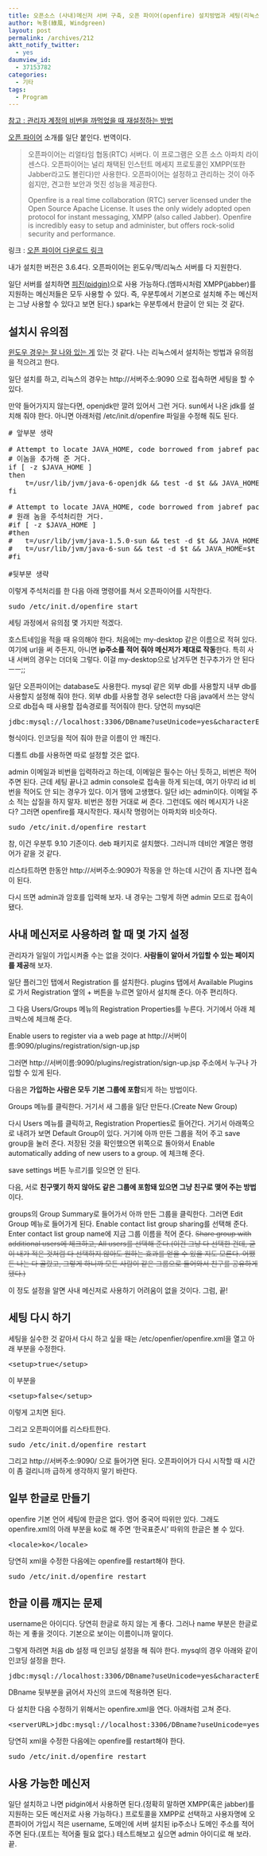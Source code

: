 ```yaml
---
title: 오픈소스 (사내)메신저 서버 구축, 오픈 파이어(openfire) 설치방법과 세팅(리눅스 기준)
author: 녹풍(綠風, Windgreen)
layout: post
permalink: /archives/212
aktt_notify_twitter:
  - yes
daumview_id:
  - 37153782
categories:
  - 기타
tags:
  - Program
---
```

[참고 : 관리자 계정의 비번을 까먹었을 때 재설정하는 방법][1]

[오픈 파이어][2] 소개를 일단 붙인다. 번역이다.

> 오픈파이어는 리얼타임 협동(RTC) 서버다. 이 프로그램은 오픈 소스 아파치 라이센스다. 오픈파이어는 널리 채택된 인스턴트 메세지 프로토콜인 XMPP(또한 Jabber라고도 볼린다)만 사용한다. 오픈파이어는 설정하고 관리하는 것이 아주 쉽지만, 견고한 보안과 멋진 성능을 제공한다.
> 
> Openfire is a real time collaboration (RTC) server licensed under the Open Source Apache License. It uses the only widely adopted open protocol for instant messaging, XMPP (also called Jabber). Openfire is incredibly easy to setup and administer, but offers rock-solid security and performance.

링크 : <a href="http://www.igniterealtime.org/projects/openfire/index.jsp" target="_blank">오픈 파이어 다운로드 링크</a>

내가 설치한 버전은 3.6.4다. 오픈파이어는 윈도우/맥/리눅스 서버를 다 지원한다.

일단 서버를 설치하면 <a href="http://www.pidgin.im/download/" target="_blank">피진(pidgin)</a>으로 사용 가능하다.(엠파시처럼 XMPP(jabber)를 지원하는 메신저들은 모두 사용할 수 있다. 즉, 우분투에서 기본으로 설치해 주는 메신저는 그냥 사용할 수 있다고 보면 된다.) spark는 우분투에서 한글이 안 되는 것 같다.

## 설치시 유의점

<a href="http://ngweb.tistory.com/132" target="_blank">윈도우 경우는 잘 나와 있는 게</a> 있는 것 같다. 나는 리눅스에서 설치하는 방법과 유의점을 적으려고 한다.

일단 설치를 하고, 리눅스의 경우는 http://서버주소:9090 으로 접속하면 세팅을 할 수 있다.

만약 들어가지지 않는다면, openjdk만 깔려 있어서 그런 거다. sun에서 나온 jdk를 설치해 줘야 한다. 아니면 아래처럼 /etc/init.d/openfire 파일을 수정해 줘도 된다.

<pre># 앞부분 생략

# Attempt to locate JAVA_HOME, code borrowed from jabref package
# 이놈을 추가해 준 거다.
if [ -z $JAVA_HOME ]
then
    t=/usr/lib/jvm/java-6-openjdk && test -d $t && JAVA_HOME=$t
fi

# Attempt to locate JAVA_HOME, code borrowed from jabref package
# 원래 놈을 주석처리한 거다.
#if [ -z $JAVA_HOME ]
#then
#	t=/usr/lib/jvm/java-1.5.0-sun && test -d $t && JAVA_HOME=$t
#	t=/usr/lib/jvm/java-6-sun && test -d $t && JAVA_HOME=$t
#fi

#뒷부분 생략</pre>

이렇게 주석처리를 한 다음 아래 명령어를 쳐서 오픈파이어를 시작한다.

<pre>sudo /etc/init.d/openfire start</pre>

세팅 과정에서 유의점 몇 가지만 적겠다.

호스트네임을 적을 때 유의해야 한다. 처음에는 my-desktop 같은 이름으로 적혀 있다. 여기에 url을 써 주든지, 아니면 **ip주소를 적어 줘야 메신저가 제대로 작동**한다. 특히 사내 서버의 경우는 더더욱 그렇다. 이걸 my-desktop으로 남겨두면 친구추가가 안 된다 ㅡㅡ;;

일단 오픈파이어는 database도 사용한다. mysql 같은 외부 db를 사용할지 내부 db를 사용할지 설정해 줘야 한다. 외부 db를 사용할 경우 select한 다음 java에서 쓰는 양식으로 db접속 때 사용할 접속경로를 적어줘야 한다. 당연히 mysql은

<pre class="brush:plain">jdbc:mysql://localhost:3306/DBname?useUnicode=yes&amp;characterEncoding=UTF8</pre>

형식이다. 인코딩을 적어 줘야 한글 이름이 안 깨진다.

디폴트 db를 사용하면 따로 설정할 것은 없다.

admin 이메일과 비번을 입력하라고 하는데, 이메일은 필수는 아닌 듯하고, 비번은 적어 주면 된다. 근데 세팅 끝나고 admin console로 접속을 하게 되는데, 여기 아무리 id 비번을 적어도 안 되는 경우가 있다. 이거 땜에 고생했다. 일단 id는 admin이다. 이메일 주소 적는 삽질을 하지 말자. 비번은 정한 거대로 써 준다. 그런데도 에러 메시지가 나온다? 그러면 openfire를 재시작한다. 재시작 명령어는 아파치와 비슷하다.

<pre class="brush:plain">sudo /etc/init.d/openfire restart</pre>

참, 이건 우분투 9.10 기준이다. deb 패키지로 설치했다. 그러니까 데비안 계열은 명령어가 같을 것 같다.

리스타트하면 한동안 http://서버주소:9090가 작동을 안 하는데 시간이 좀 지나면 접속이 된다.

다시 뜨면 admin과 암호를 입력해 보자. 내 경우는 그렇게 하면 admin 모드로 접속이 됐다.

## 사내 메신저로 사용하려 할 때 몇 가지 설정

관리자가 일일이 가입시켜줄 수는 없을 것이다. **사람들이 알아서 가입할 수 있는 페이지를 제공**해 보자.

일단 플러그인 탭에서 Registration 를 설치한다. plugins 탭에서 Available Plugins로 가서 Registration 옆의 + 버튼을 누르면 알아서 설치해 준다. 아주 편리하다.

그 다음 Users/Groups 메뉴의 Registration Properties를 누른다. 거기에서 아래 체크박스에 체크해 준다.

Enable users to register via a web page at http://서버이름:9090/plugins/registration/sign-up.jsp

그러면 http://서버이름:9090/plugins/registration/sign-up.jsp 주소에서 누구나 가입할 수 있게 된다.

다음은 **가입하는 사람은 모두 기본 그룹에 포함**되게 하는 방법이다.

Groups 메뉴를 클릭한다. 거기서 새 그룹을 일단 만든다.(Create New Group)

다시 Users 메뉴를 클릭하고, Registration Properties로 들어간다. 거기서 아래쪽으로 내려가 보면 Default Group이 있다. 거기에 아까 만든 그룹을 적어 주고 save group을 눌러 준다. 저장된 것을 확인했으면 위쪽으로 돌아와서 Enable automatically adding of new users to a group. 에 체크해 준다.

save settings 버튼 누르기를 잊으면 안 된다.

다음, 서로 **친구맺기 하지 않아도 같은 그룹에 포함돼 있으면 그냥 친구로 맺어 주는 방법**이다.

groups의 Group Summary로 들어가서 아까 만든 그룹을 클릭한다. 그러면 Edit Group 메뉴로 들어가게 된다. Enable contact list group sharing를 선택해 준다. Enter contact list group name에 지금 그룹 이름을 적어 준다. <s><span style="color: #666666;">Share group with additional users에 체크하고, All users를 선택해 준다.(이건 그냥 다 선택한 건데, 굳이 내가 적은 것처럼 다 선택하지 않아도 원하는 효과를 얻을 수 있을 지도 모른다. 어쨌든 나는 다 골랐고, 그렇게 하니까 모든 사람이 같은 그룹으로 들어와서 친구를 공유하게 됐다.)</span></s>

이 정도 설정을 알면 사내 메신저로 사용하기 어려움이 없을 것이다. 그럼, 끝!

## 세팅 다시 하기

세팅을 실수한 것 같아서 다시 하고 싶을 때는 /etc/openfier/openfire.xml을 열고 아래 부분을 수정한다.

<pre class="brush:xml">&lt;setup&gt;true&lt;/setup&gt;</pre>

이 부분을

<pre class="brush:xml">&lt;setup&gt;false&lt;/setup&gt;</pre>

이렇게 고치면 된다.

그리고 오픈파이어를 리스타트한다.

<pre class="brush:plain">sudo /etc/init.d/openfire restart</pre>

그리고 http://서버주소:9090/ 으로 들어가면 된다. 오픈파이어가 다시 시작할 때 시간이 좀 걸리니까 급하게 생각하지 말기 바란다.

## 일부 한글로 만들기

openfire 기본 언어 세팅에 한글은 없다. 영어 중국어 따위만 있다. 그래도 openfire.xml의 아래 부분을 ko로 해 주면 &#8216;한국표준시&#8217; 따위의 한글은 볼 수 있다.

<pre class="brush:xml">&lt;locale&gt;ko&lt;/locale&gt;</pre>

당연히 xml을 수정한 다음에는 openfire를 restart해야 한다.

<pre class="brush:plain">sudo /etc/init.d/openfire restart</pre>

## 한글 이름 깨지는 문제

username은 아이디다. 당연히 한글로 하지 않는 게 좋다. 그러나 name 부분은 한글로 하는 게 좋을 것이다. 기본으로 보이는 이름이니까 말이다.

그렇게 하려면 처음 db 설정 때 인코딩 설정을 해 줘야 한다. mysql의 경우 아래와 같이 인코딩 설정을 한다.

<pre class="brush:plain">jdbc:mysql://localhost:3306/DBname?useUnicode=yes&amp;characterEncoding=UTF8</pre>

DBname 뒷부분을 긁어서 자신의 코드에 적용하면 된다.

다 설치한 다음 수정하기 위해서는 openfire.xml을 연다. 아래처럼 고쳐 준다.

<pre class="brush:xml">&lt;serverURL&gt;jdbc:mysql://localhost:3306/DBname?useUnicode=yes&amp;characterEncoding=UTF8&lt;/serverURL&gt;</pre>

당연히 xml을 수정한 다음에는 openfire를 restart해야 한다.

<pre class="brush:plain">sudo /etc/init.d/openfire restart</pre>

## 사용 가능한 메신저

일단 설치하고 나면 pidgin에서 사용하면 된다.(정확히 말하면 XMPP(혹은 jabber)를 지원하는 모든 메신저로 사용 가능하다.) 프로토콜을 XMPP로 선택하고 사용자명에 오픈파이어 가입시 적은 username, 도메인에 서버 설치된 ip주소나 도메인 주소를 적어 주면 된다.(포트는 적어줄 필요 없다.) 테스트해보고 싶으면 admin 아이디로 해 보라. 끝.

 [1]: http://mytory.net/archives/2328 "사내 메신저 서버 오픈파이어의 관리자 비번을 까먹었을 때"
 [2]: http://www.igniterealtime.org/projects/openfire/index.jsp